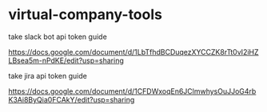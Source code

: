 # virtual-company-tools

take slack bot api token guide

https://docs.google.com/document/d/1LbTfhdBCDuqezXYCCZK8rTt0vI2iHZLBsea5m-nPdKE/edit?usp=sharing


take jira api token guide

https://docs.google.com/document/d/1CFDWxoqEn6JClmwhysOuJJoG4rbK3Ai8ByQia0FCAkY/edit?usp=sharing
